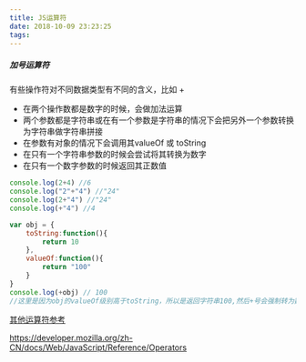 ```yaml
---
title: JS运算符
date: 2018-10-09 23:23:25
tags:
---
```


##### 加号运算符

有些操作符对不同数据类型有不同的含义，比如 +

- 在两个操作数都是数字的时候，会做加法运算
- 两个参数都是字符串或在有一个参数是字符串的情况下会把另外一个参数转换为字符串做字符串拼接
- 在参数有对象的情况下会调用其valueOf 或 toString
- 在只有一个字符串参数的时候会尝试将其转换为数字
- 在只有一个数字参数的时候返回其正数值

```javascript
console.log(2+4) //6
console.log("2"+"4") //"24"
console.log(2+"4") //"24"
console.log(+"4") //4

var obj = {
    toString:function(){
        return 10
    },
    valueOf:function(){
        return "100"
    }
}
console.log(+obj) // 100
//这里是因为obj的valueOf级别高于toString，所以是返回字符串100,然后+号会强制转为数字
```

<u>其他运算符参考</u>

 https://developer.mozilla.org/zh-CN/docs/Web/JavaScript/Reference/Operators